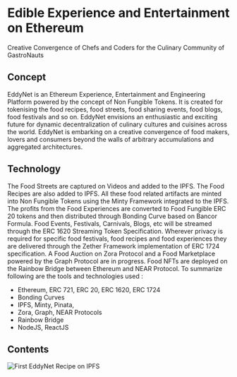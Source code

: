 # Edible Experience and Entertainment on Ethereum 
Creative Convergence of Chefs and Coders for the Culinary Community of GastroNauts

## Concept

EddyNet is an Ethereum Experience, Entertainment and Engineering Platform powered by the concept of Non Fungible Tokens. It is created for tokenising the food recipes, food streets, food sharing events, food blogs, food festivals and so on. EddyNet envisions an enthusiastic and exciting future for dynamic decentralization of culinary cultures and cuisines across the world. EddyNet is embarking on a creative convergence of food makers, lovers and consumers beyond the walls of arbitrary accumulations and aggregated architectures.  

## Technology

The Food Streets are captured on Videos and added to the IPFS. The Food Recipes are also added to IPFS. All these food related artifacts are minted into Non Fungible Tokens using the Minty Framework integrated to the IPFS. The profits from the Food Experiences are converted to Food Fungible ERC 20 tokens and then distributed through Bonding Curve based on Bancor Formula. Food Events, Festivals, Carnivals, Blogs, etc will be streamed through the ERC 1620 Streaming Token Specification. Wherever privacy is required for specific food festivals, food recipes and food experiences they are delivered through the Zether Framework implementation of ERC 1724 specification. A Food Auction on Zora Protocol and a Food Marketplace powered by the Graph Protocol are in progress. Food NFTs are deployed on the Rainbow Bridge between Ethereum and NEAR Protocol. To summarize following are the tools and technologies used :

* Ethereum, ERC 721, ERC 20, ERC 1620, ERC 1724
* Bonding Curves
* IPFS, Minty, Pinata, 
* Zora, Graph, NEAR Protocols
* Rainbow Bridge
* NodeJS, ReactJS

## Contents

![First EddyNet Recipe on IPFS](https://github.com/Semiott/EddyNet/blob/main/images/IPFSAdd_Recipe_21032021.png)
